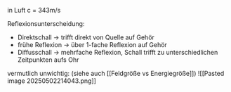 in Luft c = 343m/s

Reflexionsunterscheidung:
- Direktschall -> trifft direkt von Quelle auf Gehör
- frühe Reflexion -> über 1-fache Reflexion auf Gehör
- Diffusschall -> mehrfache Reflexion, Schall trifft zu unterschiedlichen Zeitpunkten aufs Ohr

vermutlich unwichtig: (siehe auch [[Feldgröße vs Energiegröße]])
![[Pasted image 20250502214043.png]]

